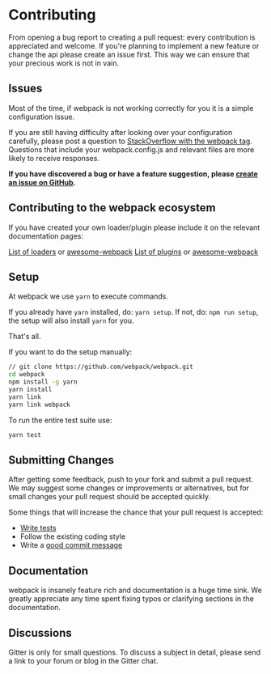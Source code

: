 # Contributing

From opening a bug report to creating a pull request: every contribution is
appreciated and welcome. If you're planning to implement a new feature or change
the api please create an issue first. This way we can ensure that your precious
work is not in vain.

## Issues

Most of the time, if webpack is not working correctly for you it is a simple configuration issue.

If you are still having difficulty after looking over your configuration carefully, please post
a question to [StackOverflow with the webpack tag](http://stackoverflow.com/tags/webpack). Questions
that include your webpack.config.js and relevant files are more likely to receive responses.

**If you have discovered a bug or have a feature suggestion, please [create an issue on GitHub](https://github.com/webpack/webpack/issues/new).**

## Contributing to the webpack ecosystem

If you have created your own loader/plugin please include it on the relevant
documentation pages:

[List of loaders](https://webpack.js.org/loaders/) or [awesome-webpack](https://github.com/webpack-contrib/awesome-webpack#loaders)
[List of plugins](https://webpack.js.org/plugins) or [awesome-webpack](https://github.com/webpack-contrib/awesome-webpack#webpack-plugins)

## Setup

At webpack we use `yarn` to execute commands.

If you already have `yarn` installed, do: `yarn setup`.
If not, do: `npm run setup`, the setup will also install `yarn` for you.

That's all.

If you want to do the setup manually:
```bash
// git clone https://github.com/webpack/webpack.git
cd webpack
npm install -g yarn
yarn install
yarn link
yarn link webpack
```

To run the entire test suite use:

```bash
yarn test
```

## Submitting Changes

After getting some feedback, push to your fork and submit a pull request. We
may suggest some changes or improvements or alternatives, but for small changes
your pull request should be accepted quickly.

Some things that will increase the chance that your pull request is accepted:

* [Write tests](./test/README.md)
* Follow the existing coding style
* Write a [good commit message](http://tbaggery.com/2008/04/19/a-note-about-git-commit-messages.html)

## Documentation

webpack is insanely feature rich and documentation is a huge time sink. We
greatly appreciate any time spent fixing typos or clarifying sections in the
documentation.

## Discussions

Gitter is only for small questions. To discuss a subject in detail, please send a link to your forum or blog in the Gitter chat.
